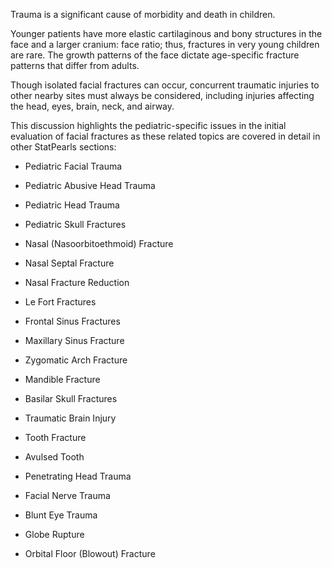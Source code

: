 Trauma is a significant cause of morbidity and death in children.

Younger patients have more elastic cartilaginous and bony structures in the face and a larger cranium: face ratio; thus, fractures in very young children are rare. The growth patterns of the face dictate age-specific fracture patterns that differ from adults.

Though isolated facial fractures can occur, concurrent traumatic injuries to other nearby sites must always be considered, including injuries affecting the head, eyes, brain, neck, and airway.

This discussion highlights the pediatric-specific issues in the initial evaluation of facial fractures as these related topics are covered in detail in other StatPearls sections:

- Pediatric Facial Trauma

- Pediatric Abusive Head Trauma

- Pediatric Head Trauma

- Pediatric Skull Fractures

- Nasal (Nasoorbitoethmoid) Fracture

- Nasal Septal Fracture

- Nasal Fracture Reduction

- Le Fort Fractures

- Frontal Sinus Fractures

- Maxillary Sinus Fracture

- Zygomatic Arch Fracture

- Mandible Fracture

- Basilar Skull Fractures

- Traumatic Brain Injury

- Tooth Fracture

- Avulsed Tooth

- Penetrating Head Trauma

- Facial Nerve Trauma

- Blunt Eye Trauma

- Globe Rupture

- Orbital Floor (Blowout) Fracture